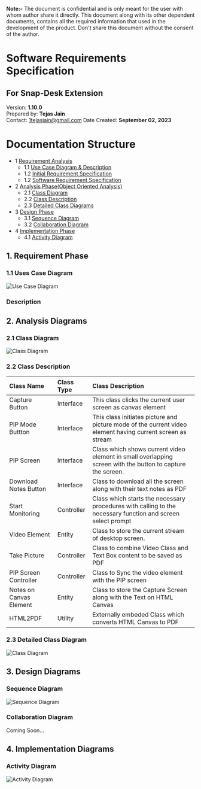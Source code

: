 **Note:-** The document is confidential and is only meant for the user with whom author share it directly. This document along with its other dependent documents, contains all the required information that used in the development of the product. Don't share this document without the consent of the author.

# Software Requirements Specification
## For Snap-Desk Extension

Version: **1.10.0**  
Prepared by: **Tejas Jain**  
Contact: 1tejasjain@gmail.com
Date Created: **September 02, 2023**

Documentation Structure
=================
* 1 [Requirement Analysis](#1-requirement-phase)
  * 1.1 [Use Case Diagram & Description](#11-Use-Case)
  * 1.2 [Initial Requirement Specification](./1Requirement/IRS.md)
  * 1.2 [Software Requirement Specification](./1Requirement/SRS.md)
* 2 [Analysis Phase(Object Oriented Analysis)](#2-Analysis-Diagrams)
  * 2.1 [Class Diagram](#21-class-diagram)
  * 2.2 [Class Description](#22-class-description)
  * 2.3 [Detailed Class Diagrams](#23-detailed-class-diagram)
* 3 [Design Phase](#3-design-diagrams)
  * 3.1 [Sequence Diagram](#sequence-diagram)
  * 3.2 [Collaboration Diagram](#collaboration-diagram)
* 4 [Implementation Phase](#4-implementation-diagrams)
  * 4.1 [Activity Diagram](#activity-diagram)
  <!-- * 4.2 [State Chart Diagram](#State-ChartDiagram) -->


## 1. Requirement Phase
### 1.1 Uses Case Diagram
![Use Case Diagram](./5Diagrams/UseCase.svg)
### Description

## 2. Analysis Diagrams
### 2.1 Class Diagram
![Class Diagram](./5Diagrams/Class1.svg)
### 2.2 Class Description
| Class Name | Class Type | Class Description |
| :------------- | :------------- | :------------- |
| Capture Button | Interface | This class clicks the current user screen as canvas element |
| PIP Mode Buttton | Interface | This class initiates picture and picture mode of the current video element  having current screen as stream |
| PIP Screen | Interface | Class which shows current video element in small overlapping screen with the button to capture the screen. |
| Download Notes Button| Interface | Class to download all the screen along with their text notes as PDF |
| Start Monitoring | Controller | Class which starts the necessary procedures with calling to the necessary function and screen select prompt |
| Video Element | Entity | Class to store the current stream of desktop screen. |
| Take Picture | Controller | Class to combine Video Class and Text Box content to be saved as PDF |
| PIP Screen Controller | Controller | Class to Sync the video element with the PIP screen |
| Notes on Canvas Element | Entity | Class to store the Capture Screen along with the Text on HTML Canvas |
| HTML2PDF | Utility | Externally embeded Class which converts HTML Canvas to PDF |

### 2.3 Detailed Class Diagram
![Class Diagram](./5Diagrams/Class2.svg)

## 3. Design Diagrams
### Sequence Diagram
![Sequence Diagram](./5Diagrams/Sequence.svg)
### Collaboration Diagram
Coming Soon...

## 4. Implementation Diagrams
### Activity Diagram
![Activity Diagram](./5Diagrams/Activity.svg)